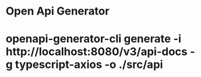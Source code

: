 
# Open Api Generator

# openapi-generator-cli generate -i http://localhost:8080/v3/api-docs -g typescript-axios -o ./src/api
